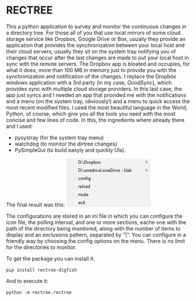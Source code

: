 # RECTREE
This a python application to survey and monitor the continuous changes in a directory tree. For those all of you that use local mirrors of some cloud storage service like Dropbox, Google Drive or Box, usually they provide an application that provides the synchronization between your local host and their cloud servers, usually they sit on the system tray notifying you of changes that occur after the last changes are made to put your local host in sync with the remote servers. The Dropbox app is bloated and occupies, for what it does, more than 100 MB in memory just to provide you with the synchronization and notification of the changes. I replace the Dropbox windows application with a 3rd party (in my case, GoodSync), which provides sync with multiple cloud storage providers. In this last case, the app just syncs and I needed an app that provided me with the notifications and a menu (on the system tray, obviously!) and a menu to quick access the most recent modified files.
I used the most beautiful language in the World, Python, of course, which give you all the tools you need with the most concise and few lines of code. In this, the ingredients where already there and I used:

- pysystray (for the system tray menu)
- watchdog (to monitor the dirtree changes)
- PySimpleGui (to build easyly and quickly UIs).

The final result was this:
![Systray Menu](img/rectree-menu.png)

The configurations are stored in an ini file in which you can configure the icon file, the polling interval, and one or more sections, eache one with the path of the directory being monitored, along with the number of items to display and an exclusions pattern, separated by "|". You can configure in a friendly way by choosing the config options on the menu.
There is no limit for the directories to monitor.

To get the package you can install it:

```
pip install rectree-digfish
```

And to execute it:
```
python -m rectree.rectree
```
